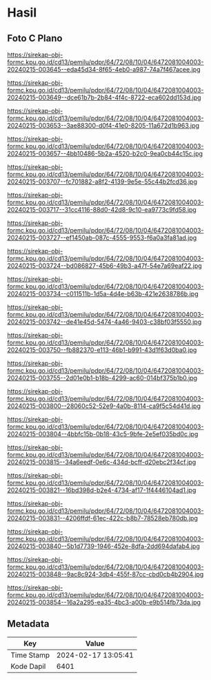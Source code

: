 # Hasil

## Foto C Plano

https://sirekap-obj-formc.kpu.go.id/cd13/pemilu/pdpr/64/72/08/10/04/6472081004003-20240215-003645--eda45d34-8f65-4eb0-a987-74a7f467acee.jpg

https://sirekap-obj-formc.kpu.go.id/cd13/pemilu/pdpr/64/72/08/10/04/6472081004003-20240215-003649--dce61b7b-2b84-4f4c-8722-eca602dd153d.jpg

https://sirekap-obj-formc.kpu.go.id/cd13/pemilu/pdpr/64/72/08/10/04/6472081004003-20240215-003653--3ae88300-d0f4-41e0-8205-11a672d1b963.jpg

https://sirekap-obj-formc.kpu.go.id/cd13/pemilu/pdpr/64/72/08/10/04/6472081004003-20240215-003657--4bb10486-5b2a-4520-b2c0-9ea0cb44c15c.jpg

https://sirekap-obj-formc.kpu.go.id/cd13/pemilu/pdpr/64/72/08/10/04/6472081004003-20240215-003707--fc701882-a8f2-4139-9e5e-55c44b2fcd36.jpg

https://sirekap-obj-formc.kpu.go.id/cd13/pemilu/pdpr/64/72/08/10/04/6472081004003-20240215-003717--31cc4116-88d0-42d8-9c10-ea9773c9fd58.jpg

https://sirekap-obj-formc.kpu.go.id/cd13/pemilu/pdpr/64/72/08/10/04/6472081004003-20240215-003727--ef1450ab-087c-4555-9553-f6a0a3fa81ad.jpg

https://sirekap-obj-formc.kpu.go.id/cd13/pemilu/pdpr/64/72/08/10/04/6472081004003-20240215-003724--bd086827-45b6-49b3-a47f-54e7a69eaf22.jpg

https://sirekap-obj-formc.kpu.go.id/cd13/pemilu/pdpr/64/72/08/10/04/6472081004003-20240215-003734--c011511b-1d5a-4d4e-b63b-421e2638786b.jpg

https://sirekap-obj-formc.kpu.go.id/cd13/pemilu/pdpr/64/72/08/10/04/6472081004003-20240215-003742--de41e45d-5474-4a46-9403-c38bf03f5550.jpg

https://sirekap-obj-formc.kpu.go.id/cd13/pemilu/pdpr/64/72/08/10/04/6472081004003-20240215-003750--fb882370-e113-46b1-b991-43d1f63d0ba0.jpg

https://sirekap-obj-formc.kpu.go.id/cd13/pemilu/pdpr/64/72/08/10/04/6472081004003-20240215-003755--2d01e0b1-b18b-4299-ac60-014bf375b1b0.jpg

https://sirekap-obj-formc.kpu.go.id/cd13/pemilu/pdpr/64/72/08/10/04/6472081004003-20240215-003800--28060c52-52e9-4a0b-8114-ca9f5c54d41d.jpg

https://sirekap-obj-formc.kpu.go.id/cd13/pemilu/pdpr/64/72/08/10/04/6472081004003-20240215-003804--4bbfc15b-0b18-43c5-9bfe-2e5ef035bd0c.jpg

https://sirekap-obj-formc.kpu.go.id/cd13/pemilu/pdpr/64/72/08/10/04/6472081004003-20240215-003815--34a6eedf-0e6c-434d-bcff-d20ebc2f34cf.jpg

https://sirekap-obj-formc.kpu.go.id/cd13/pemilu/pdpr/64/72/08/10/04/6472081004003-20240215-003821--16bd398d-b2e4-4734-af17-1f4446104ad1.jpg

https://sirekap-obj-formc.kpu.go.id/cd13/pemilu/pdpr/64/72/08/10/04/6472081004003-20240215-003831--4206ffdf-61ec-422c-b8b7-78528eb780db.jpg

https://sirekap-obj-formc.kpu.go.id/cd13/pemilu/pdpr/64/72/08/10/04/6472081004003-20240215-003840--5b1d7739-1946-452e-8dfa-2dd694dafab4.jpg

https://sirekap-obj-formc.kpu.go.id/cd13/pemilu/pdpr/64/72/08/10/04/6472081004003-20240215-003848--9ac8c924-3db4-455f-87cc-cbd0cb4b2904.jpg

https://sirekap-obj-formc.kpu.go.id/cd13/pemilu/pdpr/64/72/08/10/04/6472081004003-20240215-003854--16a2a295-ea35-4bc3-a00b-e9b514fb73da.jpg


## Metadata

| Key        | Value               |
| ---------- | ------------------- |
| Time Stamp | 2024-02-17 13:05:41 |
| Kode Dapil | 6401                |



